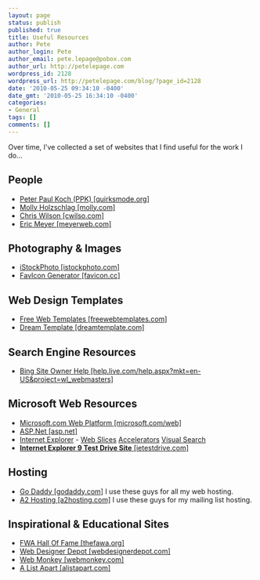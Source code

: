 ```yaml
---
layout: page
status: publish
published: true
title: Useful Resources
author: Pete
author_login: Pete
author_email: pete.lepage@pobox.com
author_url: http://petelepage.com
wordpress_id: 2128
wordpress_url: http://petelepage.com/blog/?page_id=2128
date: '2010-05-25 09:34:10 -0400'
date_gmt: '2010-05-25 16:34:10 -0400'
categories:
- General
tags: []
comments: []
---
```

<p>Over time, I've collected a set of websites that I find useful for the work I do...</p>
<h2>People</h2>
<ul>
<li><a href="http://quirksmode.org">Peter Paul Koch (PPK) [quirksmode.org]</a></li>
<li><a href="http://molly.com">Molly Holzschlag [molly.com]</a></li>
<li><a href="http://cwilso.com">Chris Wilson [cwilso.com]</a></li>
<li><a href="http://meyerweb.com/">Eric Meyer [meyerweb.com]</a></li>
</ul>
<h2>Photography &amp; Images</h2>
<ul>
<li><a href="http://istockphoto.com">iStockPhoto [istockphoto.com]</a></li>
<li><a href="http://www.favicon.cc/">FavIcon Generator [favicon.cc]</a></li>
</ul>
<h2>Web Design Templates</h2>
<ul>
<li><a href="http://freewebtemplates.com">Free Web Templates [freewebtemplates.com]</a></li>
<li><a href="http://dreamtemplate.com">Dream Template [dreamtemplate.com]</a></li>
</ul>
<h2>Search Engine Resources</h2>
<ul>
<li><a href="http://help.live.com/help.aspx?mkt=en-US&amp;project=wl_webmasters">Bing Site Owner Help [help.live.com/help.aspx?mkt=en-US&amp;project=wl_webmasters]</a></li>
</ul>
<h2>Microsoft Web Resources</h2>
<ul>
<li><a href="http://microsoft.com/web">Microsoft.com Web Platform [microsoft.com/web]</a></li>
<li><a href="http://asp.net">ASP.Net [asp.net]</a></li>
<li><a href="http://msdn.com/ie">Internet Explorer</a> - <a href="http://msdn.microsoft.com/library/cc196992(VS.85).aspx">Web Slices</a> <a href="http://msdn.microsoft.com/library/cc287851(VS.85).aspx">Accelerators</a> <a href="http://msdn.microsoft.com/library/cc848862(VS.85).aspx">Visual Search</a></li>
<li><a href="http://ietestdrive.com"><strong>Internet Explorer 9 Test Drive Site</strong> [ietestdrive.com]</a></li>
</ul>
<h2>Hosting</h2>
<ul>
<li><a href="http://GoDaddy.com/">Go Daddy [godaddy.com]</a> I use these guys for all my web hosting.</li>
<li><a href="http://a2hosting.com/">A2 Hosting [a2hosting.com]</a> I use these guys for my mailing list hosting.</li>
</ul>
<h2>Inspirational &amp; Educational Sites</h2>
<ul>
<li><a href="http://thefwa.org/">FWA Hall Of Fame [thefawa.org]</a></li>
<li><a href="http://webdesignerdepot.com">Web Designer Depot [webdesignerdepot.com]</a></li>
<li><a href="http://webmonkey.com">Web Monkey [webmonkey.com]</a></li>
<li><a href="http://alistapart.com">A List Apart [alistapart.com]</a></li>
</ul>
